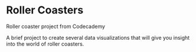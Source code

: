 # Roller Coasters
Roller coaster project from Codecademy

A brief project to create several data visualizations that will give you insight into the world of roller coasters.
